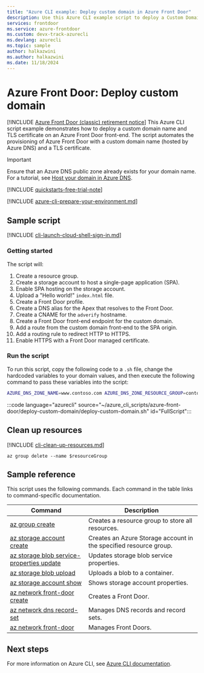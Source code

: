 ```yaml
---
title: "Azure CLI example: Deploy custom domain in Azure Front Door"
description: Use this Azure CLI example script to deploy a Custom Domain name and TLS certificate on an Azure Front Door front-end.
services: frontdoor
ms.service: azure-frontdoor
ms.custom: devx-track-azurecli
ms.devlang: azurecli
ms.topic: sample
author: halkazwini
ms.author: halkazwini
ms.date: 11/18/2024
---
```


# Azure Front Door: Deploy custom domain

[!INCLUDE [Azure Front Door (classic) retirement notice](../../../includes/front-door-classic-retirement.md)]
This Azure CLI script example demonstrates how to deploy a custom domain name and TLS certificate on an Azure Front Door front-end. The script automates the provisioning of Azure Front Door with a custom domain name (hosted by Azure DNS) and a TLS certificate.

> [!IMPORTANT]
> Ensure that an Azure DNS public zone already exists for your domain name. For a tutorial, see [Host your domain in Azure DNS](../../dns/dns-delegate-domain-azure-dns.md).

[!INCLUDE [quickstarts-free-trial-note](~/reusable-content/ce-skilling/azure/includes/quickstarts-free-trial-note.md)]

[!INCLUDE [azure-cli-prepare-your-environment.md](~/reusable-content/azure-cli/azure-cli-prepare-your-environment.md)]

## Sample script

[!INCLUDE [cli-launch-cloud-shell-sign-in.md](~/reusable-content/ce-skilling/azure/includes/cli-launch-cloud-shell-sign-in.md)]

### Getting started

The script will:

1. Create a resource group.
1. Create a storage account to host a single-page application (SPA).
1. Enable SPA hosting on the storage account.
1. Upload a "Hello world!" `index.html` file.
1. Create a Front Door profile.
1. Create a DNS alias for the Apex that resolves to the Front Door.
1. Create a CNAME for the `adverify` hostname.
1. Create a Front Door front-end endpoint for the custom domain.
1. Add a route from the custom domain front-end to the SPA origin.
1. Add a routing rule to redirect HTTP to HTTPS.
1. Enable HTTPS with a Front Door managed certificate.

### Run the script

To run this script, copy the following code to a `.sh` file, change the hardcoded variables to your domain values, and then execute the following command to pass these variables into the script:

```sh
AZURE_DNS_ZONE_NAME=www.contoso.com AZURE_DNS_ZONE_RESOURCE_GROUP=contoso-rg ./deploy-custom-apex-domain.sh
```

:::code language="azurecli" source="~/azure_cli_scripts/azure-front-door/deploy-custom-domain/deploy-custom-domain.sh" id="FullScript":::

## Clean up resources

[!INCLUDE [cli-clean-up-resources.md](~/reusable-content/ce-skilling/azure/includes/cli-clean-up-resources.md)]

```azurecli
az group delete --name $resourceGroup
```

## Sample reference

This script uses the following commands. Each command in the table links to command-specific documentation.

| Command | Description |
|---|---|
| [az group create](/cli/azure/group#az-group-create) | Creates a resource group to store all resources. |
| [az storage account create](/cli/azure/storage/account) | Creates an Azure Storage account in the specified resource group. |
| [az storage blob service-properties update](/cli/azure/storage/blob/service-properties#az-storage-blob-service-properties-update) | Updates storage blob service properties. |
| [az storage blob upload](/cli/azure/storage/blob#az-storage-blob-upload) | Uploads a blob to a container. |
| [az storage account show](/cli/azure/storage/account#az-storage-account-show) | Shows storage account properties. |
| [az network front-door create](/cli/azure/network/front-door#az-network-front-door-create) | Creates a Front Door. |
| [az network dns record-set](/cli/azure/network/dns/record-set) | Manages DNS records and record sets. |
| [az network front-door](/cli/azure/network/front-door) | Manages Front Doors. |

## Next steps

For more information on Azure CLI, see [Azure CLI documentation](/cli/azure).
